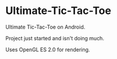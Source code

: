 Ultimate-Tic-Tac-Toe
====================

Ultimate Tic-Tac-Toe on Android.

Project just started and isn't doing much.

Uses OpenGL ES 2.0 for rendering.
